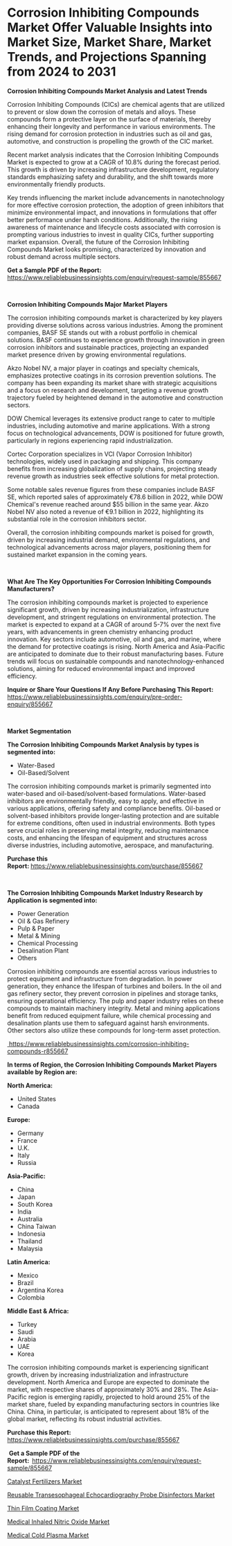 <p><h1>Corrosion Inhibiting Compounds Market Offer Valuable Insights into Market Size, Market Share, Market Trends, and Projections Spanning from 2024 to 2031</h1></p><p><strong>Corrosion Inhibiting Compounds Market Analysis and Latest Trends</strong></p>
<p><p>Corrosion Inhibiting Compounds (CICs) are chemical agents that are utilized to prevent or slow down the corrosion of metals and alloys. These compounds form a protective layer on the surface of materials, thereby enhancing their longevity and performance in various environments. The rising demand for corrosion protection in industries such as oil and gas, automotive, and construction is propelling the growth of the CIC market. </p><p>Recent market analysis indicates that the Corrosion Inhibiting Compounds Market is expected to grow at a CAGR of 10.8% during the forecast period. This growth is driven by increasing infrastructure development, regulatory standards emphasizing safety and durability, and the shift towards more environmentally friendly products. </p><p>Key trends influencing the market include advancements in nanotechnology for more effective corrosion protection, the adoption of green inhibitors that minimize environmental impact, and innovations in formulations that offer better performance under harsh conditions. Additionally, the rising awareness of maintenance and lifecycle costs associated with corrosion is prompting various industries to invest in quality CICs, further supporting market expansion. Overall, the future of the Corrosion Inhibiting Compounds Market looks promising, characterized by innovation and robust demand across multiple sectors.</p></p>
<p><strong>Get a Sample PDF of the Report:&nbsp;</strong> <a href="https://www.reliablebusinessinsights.com/enquiry/request-sample/855667?utm_campaign=62&utm_medium=2&utm_source=Github&utm_content=ia&utm_term=09112024&utm_id=corrosion-inhibiting-compounds">https://www.reliablebusinessinsights.com/enquiry/request-sample/855667</a></p>
<p>&nbsp;</p>
<p><strong>Corrosion Inhibiting Compounds Major Market Players</strong></p>
<p><p>The corrosion inhibiting compounds market is characterized by key players providing diverse solutions across various industries. Among the prominent companies, BASF SE stands out with a robust portfolio in chemical solutions. BASF continues to experience growth through innovation in green corrosion inhibitors and sustainable practices, projecting an expanded market presence driven by growing environmental regulations.</p><p>Akzo Nobel NV, a major player in coatings and specialty chemicals, emphasizes protective coatings in its corrosion prevention solutions. The company has been expanding its market share with strategic acquisitions and a focus on research and development, targeting a revenue growth trajectory fueled by heightened demand in the automotive and construction sectors.</p><p>DOW Chemical leverages its extensive product range to cater to multiple industries, including automotive and marine applications. With a strong focus on technological advancements, DOW is positioned for future growth, particularly in regions experiencing rapid industrialization.</p><p>Cortec Corporation specializes in VCI (Vapor Corrosion Inhibitor) technologies, widely used in packaging and shipping. This company benefits from increasing globalization of supply chains, projecting steady revenue growth as industries seek effective solutions for metal protection.</p><p>Some notable sales revenue figures from these companies include BASF SE, which reported sales of approximately €78.6 billion in 2022, while DOW Chemical's revenue reached around $55 billion in the same year. Akzo Nobel NV also noted a revenue of €9.1 billion in 2022, highlighting its substantial role in the corrosion inhibitors sector.</p><p>Overall, the corrosion inhibiting compounds market is poised for growth, driven by increasing industrial demand, environmental regulations, and technological advancements across major players, positioning them for sustained market expansion in the coming years.</p></p>
<p>&nbsp;</p>
<p><strong>What Are The Key Opportunities For Corrosion Inhibiting Compounds Manufacturers?</strong></p>
<p><p>The corrosion inhibiting compounds market is projected to experience significant growth, driven by increasing industrialization, infrastructure development, and stringent regulations on environmental protection. The market is expected to expand at a CAGR of around 5-7% over the next five years, with advancements in green chemistry enhancing product innovation. Key sectors include automotive, oil and gas, and marine, where the demand for protective coatings is rising. North America and Asia-Pacific are anticipated to dominate due to their robust manufacturing bases. Future trends will focus on sustainable compounds and nanotechnology-enhanced solutions, aiming for reduced environmental impact and improved efficiency.</p></p>
<p><strong>Inquire or Share Your Questions If Any Before Purchasing This Report:</strong> <a href="https://www.reliablebusinessinsights.com/enquiry/pre-order-enquiry/855667?utm_campaign=62&utm_medium=2&utm_source=Github&utm_content=ia&utm_term=09112024&utm_id=corrosion-inhibiting-compounds">https://www.reliablebusinessinsights.com/enquiry/pre-order-enquiry/855667</a></p>
<p>&nbsp;</p>
<p><strong>Market Segmentation</strong></p>
<p><strong>The Corrosion Inhibiting Compounds Market Analysis by types is segmented into:</strong></p>
<p><ul><li>Water-Based</li><li>Oil-Based/Solvent</li></ul></p>
<p><p>The corrosion inhibiting compounds market is primarily segmented into water-based and oil-based/solvent-based formulations. Water-based inhibitors are environmentally friendly, easy to apply, and effective in various applications, offering safety and compliance benefits. Oil-based or solvent-based inhibitors provide longer-lasting protection and are suitable for extreme conditions, often used in industrial environments. Both types serve crucial roles in preserving metal integrity, reducing maintenance costs, and enhancing the lifespan of equipment and structures across diverse industries, including automotive, aerospace, and manufacturing.</p></p>
<p><strong>Purchase this Report:&nbsp;</strong><a href="https://www.reliablebusinessinsights.com/purchase/855667?utm_campaign=62&utm_medium=2&utm_source=Github&utm_content=ia&utm_term=09112024&utm_id=corrosion-inhibiting-compounds">https://www.reliablebusinessinsights.com/purchase/855667</a></p>
<p>&nbsp;</p>
<p><strong>The Corrosion Inhibiting Compounds Market Industry Research by Application is segmented into:</strong></p>
<p><ul><li>Power Generation</li><li>Oil & Gas Refinery</li><li>Pulp & Paper</li><li>Metal & Mining</li><li>Chemical Processing</li><li>Desalination Plant</li><li>Others</li></ul></p>
<p><p>Corrosion inhibiting compounds are essential across various industries to protect equipment and infrastructure from degradation. In power generation, they enhance the lifespan of turbines and boilers. In the oil and gas refinery sector, they prevent corrosion in pipelines and storage tanks, ensuring operational efficiency. The pulp and paper industry relies on these compounds to maintain machinery integrity. Metal and mining applications benefit from reduced equipment failure, while chemical processing and desalination plants use them to safeguard against harsh environments. Other sectors also utilize these compounds for long-term asset protection.</p></p>
<p><a href="https://www.reliablebusinessinsights.com/corrosion-inhibiting-compounds-r855667?utm_campaign=62&utm_medium=2&utm_source=Github&utm_content=ia&utm_term=09112024&utm_id=corrosion-inhibiting-compounds">&nbsp;https://www.reliablebusinessinsights.com/corrosion-inhibiting-compounds-r855667</a></p>
<p><strong>In terms of Region, the Corrosion Inhibiting Compounds Market Players available by Region are:</strong></p>
<p>
    <p> <strong> North America: </strong>
        <ul>
            <li>United States</li>
            <li>Canada</li>
        </ul>
        </p> 
    <p> <strong> Europe: </strong>
        <ul>
            <li>Germany</li>
            <li>France</li>
            <li>U.K.</li>
            <li>Italy</li>
            <li>Russia</li>
        </ul>
        </p> 
    <p> <strong> Asia-Pacific: </strong>
        <ul>
            <li>China</li>
            <li>Japan</li>
            <li>South Korea</li>
            <li>India</li>
            <li>Australia</li>
            <li>China Taiwan</li>
            <li>Indonesia</li>
            <li>Thailand</li>
            <li>Malaysia</li>
        </ul>
        </p> 
    <p> <strong> Latin America: </strong>
        <ul>
            <li>Mexico</li>
            <li>Brazil</li>
            <li>Argentina Korea</li>
            <li>Colombia</li>
        </ul>
        </p> 
    <p> <strong> Middle East & Africa: </strong>
        <ul>
            <li>Turkey</li>
            <li>Saudi</li>
            <li>Arabia</li>
            <li>UAE</li>
            <li>Korea</li>
        </ul>
    </p>
    </p>
<p><p>The corrosion inhibiting compounds market is experiencing significant growth, driven by increasing industrialization and infrastructure development. North America and Europe are expected to dominate the market, with respective shares of approximately 30% and 28%. The Asia-Pacific region is emerging rapidly, projected to hold around 25% of the market share, fueled by expanding manufacturing sectors in countries like China. China, in particular, is anticipated to represent about 18% of the global market, reflecting its robust industrial activities.</p></p>
<p><strong>Purchase this Report: </strong><a href="https://www.reliablebusinessinsights.com/purchase/855667?utm_campaign=62&utm_medium=2&utm_source=Github&utm_content=ia&utm_term=09112024&utm_id=corrosion-inhibiting-compounds">https://www.reliablebusinessinsights.com/purchase/855667</a></p>
<p>&nbsp;<strong>Get a Sample PDF of the Report:&nbsp;&nbsp;</strong><a href="https://www.reliablebusinessinsights.com/enquiry/request-sample/855667?utm_campaign=62&utm_medium=2&utm_source=Github&utm_content=ia&utm_term=09112024&utm_id=corrosion-inhibiting-compounds">https://www.reliablebusinessinsights.com/enquiry/request-sample/855667</a></p>
<p><strong></strong></p>
<p><p><a href="https://github.com/abbiewimld/Market-Research-Report-List-1/blob/main/catalyst-fertilizers-market.md?utm_campaign=62&utm_medium=2&utm_source=Github&utm_content=ia&utm_term=09112024&utm_id=corrosion-inhibiting-compounds">Catalyst Fertilizers Market</a></p><p><a href="https://issuu.com/reportprime-2/docs/reusable-transesophageal-echocardio_d675facc458982?utm_campaign=62&utm_medium=2&utm_source=Github&utm_content=ia&utm_term=09112024&utm_id=corrosion-inhibiting-compounds">Reusable Transesophageal Echocardiography Probe Disinfectors Market</a></p><p><a href="https://github.com/MCGEE-CRANECaitlyn/Market-Research-Report-List-1/blob/main/thin-film-coating-market.md?utm_campaign=62&utm_medium=2&utm_source=Github&utm_content=ia&utm_term=09112024&utm_id=corrosion-inhibiting-compounds">Thin Film Coating Market</a></p><p><a href="https://issuu.com/reportprime-2/docs/medical-inhaled-nitric-oxide-market_d479f0824133eb?utm_campaign=62&utm_medium=2&utm_source=Github&utm_content=ia&utm_term=09112024&utm_id=corrosion-inhibiting-compounds">Medical Inhaled Nitric Oxide Market</a></p><p><a href="https://issuu.com/reportprime-2/docs/medical-cold-plasma-market-size-203_a42f58efbdd933?utm_campaign=62&utm_medium=2&utm_source=Github&utm_content=ia&utm_term=09112024&utm_id=corrosion-inhibiting-compounds">Medical Cold Plasma Market</a></p></p>